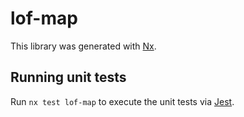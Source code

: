 # lof-map

This library was generated with [Nx](https://nx.dev).

## Running unit tests

Run `nx test lof-map` to execute the unit tests via [Jest](https://jestjs.io).

